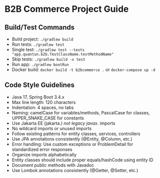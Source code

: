 # B2B Commerce Project Guide

## Build/Test Commands
- Build project: `./gradlew build`
- Run tests: `./gradlew test`
- Single test: `./gradlew test --tests "app.quantun.b2b.TestClassName.testMethodName"`
- Skip tests: `./gradlew build -x test`
- Run app: `./gradlew bootRun`
- Docker build: `docker build -t b2bcommerce .` or `docker-compose up -d`

## Code Style Guidelines
- Java 17, Spring Boot 3.4.x
- Max line length: 120 characters
- Indentation: 4 spaces, no tabs
- Naming: camelCase for variables/methods, PascalCase for classes, UPPER_SNAKE_CASE for constants
- Use Jakarta EE (jakarta.*) not legacy javax.* imports
- No wildcard imports or unused imports
- Follow existing patterns for entity classes, services, controllers
- Use JPA annotations consistently (@Entity, @Column, etc.)
- Error handling: Use custom exceptions or ProblemDetail for standardized error responses
- Organize imports alphabetically
- Entity classes should include proper equals/hashCode using entity ID
- Document public methods with Javadoc
- Use Lombok annotations consistently (@Getter, @Setter, etc.)